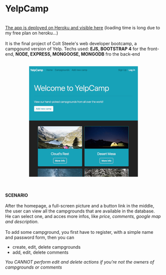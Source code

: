 # YelpCamp
<br/>
<a href='https://calm-hollows-75086.herokuapp.com/'>The app is deployed on Heroku and visible here</a> (loading time is long due to my free plan on heroku...)
<br/>
<br/>
It is the final project of Colt Steele's web developer bootcamp, a campgound version of Yelp.
Techs used: <b>EJS, BOOTSTRAP 4</b> for the front-end, <b>NODE, EXPRESS, MONGOOSE, MONGODB</b> fro the back-end
<br/>
<br/>
<p align="center">
  <img src="https://raw.githubusercontent.com/enkienki/YelpCamp/master/Yelpcamp-Homepage.png" width="350" alt="">
</p>
<br/>
<br/>
<b>SCENARIO</b>
<br/>
<br/>
After the homepage, a full-screen picture and a button link in the middle, the user can view all the campgrounds that are available in the database. He can select one, and acces more infos, like <i>price, comments, google map and description</i>.
<br/>
<br/>
To add some campground, you first have to register, with a simple name and password form, then you can <ul><li>create, edit, delete campgrounds</li><li>add, edit, delete comments</li></ul>
<i>You CANNOT perform edit and delete actions if you're not the owners of campgrounds or comments</i>
<br/>
<br/>

